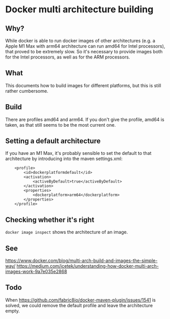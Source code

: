 # Docker multi architecture building

## Why?

While docker is able to run docker images of other architectures (e.g. a 
Apple M1 Max with arm64 architecture can run amd64 for Intel processors),
that proved to be extremely slow. So it's necessary to provide images 
both for the Intel processors, as well as for the ARM processors.

## What

This documents how to build images for different platforms, but this is 
still rather cumbersome.

## Build

There are profiles amd64 and arm64. If you don't give the profile, 
amd64 is taken, as that still seems to be the most current one.

## Setting a default architecture

If you have an M1 Max, it's probably sensible to set the default to that 
architecture by introducing into the maven settings.xml:

        <profile>
            <id>dockerplatformdefault</id>
            <activation>
                <activeByDefault>true</activeByDefault>
            </activation>
            <properties>
                <dockerplatform>arm64</dockerplatform>
            </properties>
        </profile>

## Checking whether it's right

`docker image inspect` shows the architecture of an image.

## See
https://www.docker.com/blog/multi-arch-build-and-images-the-simple-way/
https://medium.com/icetek/understanding-how-docker-multi-arch-images-work-9a7e035e2868

## Todo
When
https://github.com/fabric8io/docker-maven-plugin/issues/1541
is solved, we could remove the default profile and leave the 
architecture empty.
